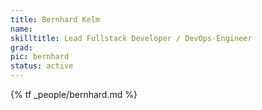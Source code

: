 ```yaml
---
title: Bernhard Kelm
name:
skilltitle: Lead Fullstack Developer / DevOps-Engineer
grad: 
pic: bernhard
status: active
---
```


{% tf _people/bernhard.md %}